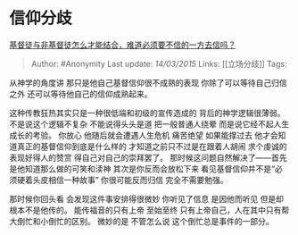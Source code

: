 # 信仰分歧
[基督徒与非基督徒怎么才能结合，难道必须要不信的一方去信吗？](https://www.zhihu.com/question/20446236/answer/41952413)

> Author: #Anonymity 
> Last update: *14/03/2015* 
> Links: [[立场分歧]]
> Tags:   

从神学的角度讲 那只是他自己基督信仰很不成熟的表现 你除了可以等待自己归信之外 还可以等待他自己的信仰成熟起来。

这种传教狂热其实只是一种很低端和初级的宣传造成的 背后的神学逻辑很薄弱。 不是说这个逻辑不复杂 不能说得头头是道 把一般普通人绕晕 而是说它经不起人生成长的考验。 你放心 他随后就会遭遇人生危机 痛苦绝望 如果能撑过去 他才会知道真正的基督信仰到底是什么样的 才知道之前只不过是在跟着人胡闹 求个虔诚的表现好得人的赞赏 得自己对自己的崇拜罢了。 那时候这问题自然解决了——首先是他知道那么做的可笑和渎神 其次是你反而会放松下来 看见基督信仰并不是“必须硬着头皮相信一种故事” 你很可能反而归信 完全不需要勉强。

那时候你回头看 会发现这件事安排得很微妙 你听见了信息 是因他而听见 但是却根本不是他传的。 能传福音的只有上帝 至始至终 只有上帝自己，人在其中只有帮大倒忙和小倒忙的区别。 微妙的是 不管怎么说 这个倒忙总是事件的一部分。

  
